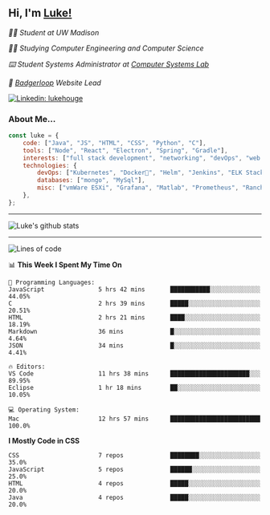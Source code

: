 <h2> Hi, I'm <a href="https://www.lukehouge.com">Luke!</a></h2>

<p><em>👨‍🎓 Student at UW Madison</em></p>
<p><em>🧑‍💻 Studying Computer Engineering and Computer Science</em></p>
<p><em>⌨️ Student Systems Administrator at <a href="https://csl.cs.wisc.edu/">Computer Systems Lab</a></em></p>
<p><em>🚆  <a href="https://badgerloop.com">Badgerloop</a> Website Lead</em></p>


[![Linkedin: lukehouge](https://img.shields.io/badge/-lukehouge-blue?style=flat-square&logo=Linkedin&logoColor=white&link=https://www.linkedin.com/in/lukehouge/)](https://www.linkedin.com/in/lukehouge/)

### About Me...  

```javascript
const luke = {
    code: ["Java", "JS", "HTML", "CSS", "Python", "C"],
    tools: ["Node", "React", "Electron", "Spring", "Gradle"],
    interests: ["full stack development", "networking", "devOps", "web dev", "photography"],
    technologies: {
        devOps: ["Kubernetes", "Docker🐳", "Helm", "Jenkins", "ELK Stack"],
        databases: ["mongo", "MySql"],
        misc: ["vmWare ESXi", "Grafana", "Matlab", "Prometheus", "Rancher", "Cisco"]
    },
};
```
---

![Luke's github stats](https://github-readme-stats.vercel.app/api?username=lukehouge&show_icons=true&theme=dracula)

---

<!--START_SECTION:waka-->
![Lines of code](https://img.shields.io/badge/From%20Hello%20World%20I%27ve%20Written-374056%20lines%20of%20code-blue)

📊 **This Week I Spent My Time On** 

```text
💬 Programming Languages: 
JavaScript               5 hrs 42 mins       ███████████░░░░░░░░░░░░░░   44.05% 
C                        2 hrs 39 mins       █████░░░░░░░░░░░░░░░░░░░░   20.51% 
HTML                     2 hrs 21 mins       ████░░░░░░░░░░░░░░░░░░░░░   18.19% 
Markdown                 36 mins             █░░░░░░░░░░░░░░░░░░░░░░░░   4.64% 
JSON                     34 mins             █░░░░░░░░░░░░░░░░░░░░░░░░   4.41%

🔥 Editors: 
VS Code                  11 hrs 38 mins      ██████████████████████░░░   89.95% 
Eclipse                  1 hr 18 mins        ██░░░░░░░░░░░░░░░░░░░░░░░   10.05%

💻 Operating System: 
Mac                      12 hrs 57 mins      █████████████████████████   100.0%

```

**I Mostly Code in CSS** 

```text
CSS                      7 repos             ████████░░░░░░░░░░░░░░░░░   35.0% 
JavaScript               5 repos             ██████░░░░░░░░░░░░░░░░░░░   25.0% 
HTML                     4 repos             █████░░░░░░░░░░░░░░░░░░░░   20.0% 
Java                     4 repos             █████░░░░░░░░░░░░░░░░░░░░   20.0%

```



<!--END_SECTION:waka-->
